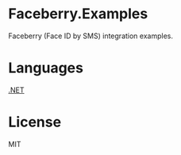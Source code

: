 # Faceberry.Examples
Faceberry (Face ID by SMS) integration examples.

# Languages
[.NET](csharp)

# License
MIT
